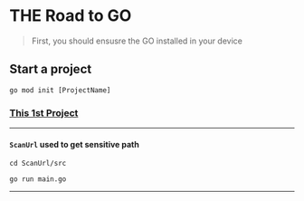 # THE Road to GO

> First, you should ensusre the GO installed in your device

## Start a project
`go mod init [ProjectName]`

### [This 1st Project](ScanUrl/readme.md)

---

#### `ScanUrl` used to get sensitive path

`cd ScanUrl/src` 

`go run main.go` 

---
